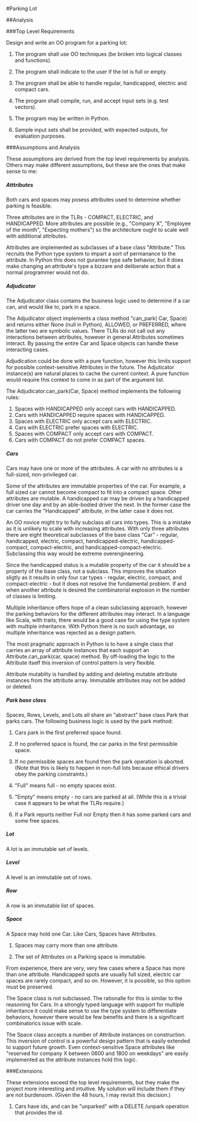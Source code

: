 #Parking Lot

##Analysis

###Top Level Requirements

Design and write an OO program for a parking lot:

1. The program shall use OO techniques (be broken into logical classes and functions).

1. The program shall indicate to the user if the lot is full or empty. 

1. The program shall be able to handle regular, handicapped, electric and compact cars.

1. The program shall compile, run, and accept input sets (e.g. test vectors). 

1. The program may be written in Python.

1. Sample input sets shall be provided, with expected outputs, for evaluation purposes. 

###Assumptions and Analysis

These assumptions are derived from the top level requirements by analysis.  Others may make different assumptions, but these are the ones that make sense to me:

##### Atttributes

Both cars and spaces may posess attributes used to determine whether parking is feasible. 

Three attributes are in the TLRs - COMPACT, ELECTRIC, and HANDICAPPED.  More attributes are possible (e.g., "Company X", "Employee of the month", "Expecting mothers") so the architecture ought to scale well with additional attributes. 

Attributes are implemented as subclasses of a base class "Attribute." This recruits the Python type system to impart a sort of permanance to the attribute.  In Python this does not gurantee type safe behavior, but it does make changing an attribute's type a bizzare and deliberate action that a normal programmer would not do. 

##### Adjudicator 

The Adjudicator class contains the business logic used to determine if a car can, and would like to, park in a space.  

The Adjudicator object implements a class method "can_park( Car, Space) and returns either None (null in Python), ALLOWED, or PREFERRED, where the latter two are symbolic values. There TLRs do not call out any interactions between attributes, however in general Attributes sometimes interact. By passing the entire Car and Space objects can handle these interacting cases.  

Adjudication could be done with a pure function, however this limits support for possible context-sensitive Attributes in the future. The Adjuticator instance(s) are natural places to cache the current context.  A pure function would require this context to come in as part of the argument list. 

The Adjudicator.can_park(Car, Space) method implements the following rules:

1. Spaces with HANDICAPPED only accept cars with HANDICAPPED. 
1. Cars with HANDICAPPED require spaces with HANDICAPPED. 
1. Spaces with ELECTRIC only accept cars with ELECTRIC.  
1. Cars with ELECTRIC prefer spaces with ELECTRIC. 
1. Spaces with COMPACT only accept cars with COMPACT.  
1. Cars with COMPACT do not prefer COMPACT spaces.

##### Cars

Cars may have one or more of the attributes. A car with no attributes is a full-sized, non-privileged car. 

Some of the attributes are immutable properties of the car.  For example, a full sized car cannot become compact to fit into a compact space. Other attributes are mutable. A handicapped car may be driven by a handicapped driver one day and by an able-bodied driver the next. In the former case the car carries the "Handicapped" attribute, in the latter case it does not.   

An OO novice might try to fully subclass all cars into types. This is a mistake as it is unlikely to scale with increasing attributes.  With only three attributes there are eight theoretical subclasses of the base class "Car" - regular, handicapped, electric, compact, handicapped-electric, handicapped-compact, compact-electric, and handicapped-compact-electric. Subclassing this way would be extreme overengineering. 

Since the handicapped status is a mutable property of the car it should be a property of the base class, not a subclass. This improves the situation sligtly as it results in only four car types - regular, electric, compact, and compact-electric - but it does not resolve the fundamental problem.  If and when another attribute is desired the combinatorial explosion in the number of classes is limiting.

Multiple inheritance offers hope of a clean subclassing approach, however the parking behaviors for the different attributes may interact. In a language like Scala, with traits, there would be a good case for using the type system with multiple inheritance.  With Python there is no such advantage, so multiple inheritance was rejected as a design pattern. 

The most pragmatic approach in Python is to have a single class that carries an array of attribute instances that each support an Attribute.can\_park(car, space) method.  By off-loading the logic to the Attribute itself this inversion of control pattern is very flexible. 

Attribute mutablity is handled by adding and deleting mutable attribute instances from the attribute array.  Immutable attributes may not be added or deleted. 

##### Park base class

Spaces, Rows, Levels, and Lots all share an "abstract" base class Park that parks cars. The following business logic is used by the park method:

1. Cars park in the first preferred space found. 

1. If no preferred space is found, the car parks in the first permissible space.   
	
1. If no permissible spaces are found then the park operation is aborted. (Note that this is likely to happen in non-full lots because ethical drivers obey the parking constraints.) 

1. "Full" means full - no empty spaces exist. 

1. "Empty" means empty - no cars are parked at all.  (While this is a trivial case it appears to be what the TLRs require.)

1. If a Park reports neither Full nor Empty then it has some parked cars and some free spaces. 

##### Lot

A lot is an immutable set of levels. 

##### Level

A level is an immutable set of rows. 

##### Row

A row is an immutable list of spaces. 

##### Space 

A Space may hold one Car. Like Cars, Spaces have Attributes.  

1. Spaces may carry more than one attribute. 

1. The set of Attributes on a Parking space is immutable. 

From experience, there are very, very few cases where a Space has more than one attribute.  Handicapped spots are usually full sized, electric car spaces are rarely compact, and so on. However, it is possible, so this option must be preserved. 

The Space class is not subclassed. The rationalle for this is similar to the reasoning for Cars.  In a strongly typed language with support for multiple inheritance it could make sense to use the type system to differentiate behaviors, however there would be few benefits and there is a significant combinatorics issue with scale. 

The Space class accepts a number of Attribute instances on construction. This inversion of control is a powerful design pattern that is easily extended to support future growth.  Even context-sensitive Space attributes like "reserved for company X between 0600 and 1800 on weekdays" are easily implemented as the attribute instances hold this logic. 

###Extensions

These extensions exceed the top level requirements, but they make the project more interesting and intuitive.  My solution will include them if they are not burdensom. (Given the 48 hours, I may revisit this decision.)  

1. Cars have ids, and can be "unparked" with a DELETE /unpark operation that provides the id. 
 